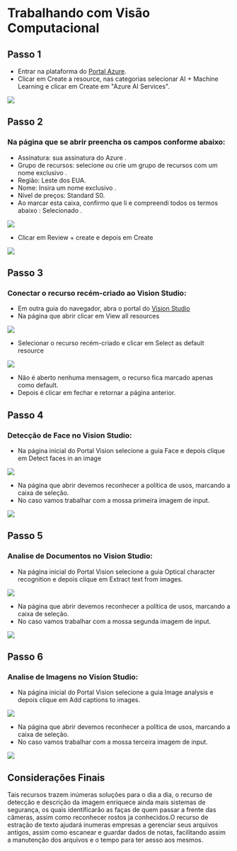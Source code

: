 # Trabalhando com Visão Computacional


## Passo 1

- Entrar na plataforma do [Portal Azure](https://portal.azure.com).
- Clicar em Create a resource, nas categorias selecionar AI + Machine Learning e clicar em Create em "Azure AI Services".

![](../img/dp02_01.jpg)

## Passo 2

### Na página que se abrir preencha os campos conforme abaixo: 

- Assinatura: sua assinatura do Azure .
- Grupo de recursos: selecione ou crie um grupo de recursos com um nome exclusivo .
- Região: Leste dos EUA.
- Nome: Insira um nome exclusivo .
- Nível de preços: Standard S0.
- Ao marcar esta caixa, confirmo que li e compreendi todos os termos abaixo : Selecionado .

![](../img/dp02_02.jpg)

- Clicar em Review + create e depois em Create

![](../img/dp02_03.jpg)

## Passo 3

### Conectar o recurso recém-criado ao Vision Studio: 

- Em outra guia do navegador, abra o portal do [Vision Studio](https://portal.vision.cognitive.azure.com)
- Na página que abrir clicar em View all resources

![](../img/dp02_04.jpg)

- Selecionar o recurso recém-criado e clicar em Select as default resource

![](../img/dp02_05.jpg)

- Não é aberto nenhuma mensagem, o recurso fica marcado apenas como default.
- Depois é clicar em fechar e retornar a página anterior.

## Passo 4

### Detecção de Face no Vision Studio: 

- Na página inicial do Portal Vision selecione a guia Face e depois clique em Detect faces in an image

![](../img/dp02_06.jpg)

- Na página que abrir devemos reconhecer a política de usos, marcando a caixa de seleção.
- No caso vamos trabalhar com a mossa primeira imagem de input.

![](../img/dp02_07.jpg)

## Passo 5

### Analise de Documentos no Vision Studio: 

- Na página inicial do Portal Vision selecione a guia Optical character recognition e depois clique em Extract text from images.

![](../img/dp02_08.jpg)

- Na página que abrir devemos reconhecer a política de usos, marcando a caixa de seleção.
- No caso vamos trabalhar com a mossa segunda imagem de input.

![](../img/dp02_09.jpg)

## Passo 6

### Analise de Imagens no Vision Studio: 

- Na página inicial do Portal Vision selecione a guia Image analysis e depois clique em Add captions to images.

![](../img/dp02_10.jpg)

- Na página que abrir devemos reconhecer a política de usos, marcando a caixa de seleção.
- No caso vamos trabalhar com a mossa terceira imagem de input.

![](../img/dp02_11.jpg)

## Considerações Finais

 Tais recursos trazem inúmeras soluções para o dia a dia, o recurso de detecção e descrição da imagem enriquece ainda mais sistemas de segurança, os quais identificarão as faças de quem passar a frente das câmeras, assim como reconhecer rostos ja conhecidos.O recurso de estração de texto ajudará inumeras empresas a gerenciar seus arquivos antigos, assim como escanear e guardar dados de notas, facilitando assim a manutenção dos arquivos e o tempo para ter aesso aos mesmos.